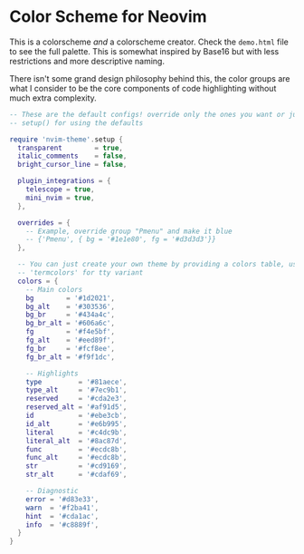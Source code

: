 # Color Scheme for Neovim

This is a colorscheme *and* a colorscheme creator. Check the `demo.html` file
to see the full palette. This is somewhat inspired by Base16 but with less
restrictions and more descriptive naming.

There isn't some grand design philosophy behind this, the color groups are what
I consider to be the core components of code highlighting without much extra
complexity.

```lua
-- These are the default configs! override only the ones you want or just use
-- setup() for using the defaults

require 'nvim-theme'.setup {
  transparent        = true,
  italic_comments    = false,
  bright_cursor_line = false,

  plugin_integrations = {
    telescope = true,
    mini_nvim = true,
  },

  overrides = {
    -- Example, override group "Pmenu" and make it blue
    -- {'Pmenu', { bg = '#1e1e80', fg = '#d3d3d3'}}
  },

  -- You can just create your own theme by providing a colors table, use
  -- 'termcolors' for tty variant
  colors = {
    -- Main colors
    bg        = '#1d2021',
    bg_alt    = '#303536',
    bg_br     = '#434a4c',
    bg_br_alt = '#606a6c',
    fg        = '#f4e5bf',
    fg_alt    = '#eed89f',
    fg_br     = '#fcf8ee',
    fg_br_alt = '#f9f1dc',

    -- Highlights
    type         = '#81aece',
    type_alt     = '#7ec9b1',
    reserved     = '#cda2e3',
    reserved_alt = '#af91d5',
    id           = '#ebe3cb',
    id_alt       = '#e6b995',
    literal      = '#c4dc9b',
    literal_alt  = '#8ac87d',
    func         = '#ecdc8b',
    func_alt     = '#ecdc8b',
    str          = '#cd9169',
    str_alt      = '#cdaf69',

    -- Diagnostic
    error = '#d83e33',
    warn  = '#f2ba41',
    hint  = '#cda1ac',
    info  = '#c8889f',
  }
}
```
